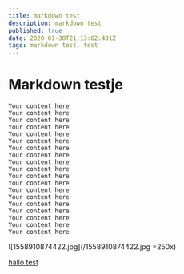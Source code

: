 ```yaml
---
title: markdown test
description: markdown test
published: true
date: 2020-01-30T21:13:02.401Z
tags: markdown test, test
---
```


# Markdown testje
```
Your content here
Your content here
Your content here
Your content here
Your content here
Your content here
Your content here
Your content here
Your content here
Your content here
Your content here
Your content here
Your content here
Your content here
Your content here
Your content here
Your content here
Your content here
Your content here
```

![1558910874422.jpg](/1558910874422.jpg =250x)


<a href="https://hackflag.org" ping="https://boxxy.be/test1.txt">hallo test</a>